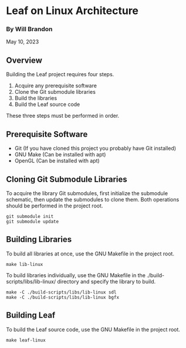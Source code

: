 # Leaf on Linux Architecture

### By Will Brandon
May 10, 2023


## Overview
Building the Leaf project requires four steps.
 
 1. Acquire any prerequisite software
 2. Clone the Git submodule libraries
 3. Build the libraries
 4. Build the Leaf source code

These three steps must be performed in order.


## Prerequisite Software

 * Git (If you have cloned this project you probably have Git installed)
 * GNU Make (Can be installed with apt)
 * OpenGL (Can be installed with apt)


## Cloning Git Submodule Libraries
To acquire the library Git submodules, first initialize the submodule schematic, then update the submodules to clone them. Both operations should be performed in the project root.

    git submodule init
    git submodule update


## Building Libraries
To build all libraries at once, use the GNU Makefile in the project root.

    make lib-linux

To build libraries individually, use the GNU Makefile in the ./build-scripts/libs/lib-linux/ directory and specify the library to build.

    make -C ./build-scripts/libs/lib-linux sdl
    make -C ./build-scripts/libs/lib-linux bgfx


## Building Leaf

To build the Leaf source code, use the GNU Makefile in the project root.

    make leaf-linux
